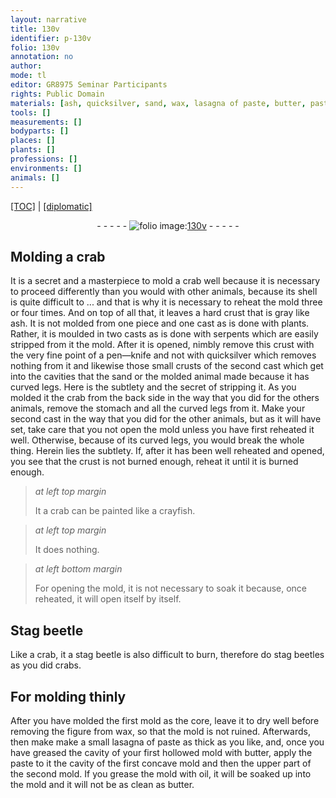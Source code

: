 ```yaml
---
layout: narrative
title: 130v
identifier: p-130v
folio: 130v
annotation: no
author:
mode: tl
editor: GR8975 Seminar Participants
rights: Public Domain
materials: [ash, quicksilver, sand, wax, lasagna of paste, butter, paste, oil]
tools: []
measurements: []
bodyparts: []
places: []
plants: []
professions: []
environments: []
animals: []
---
```


<p><a href="{{ site.baseurl }}/translation/">[TOC]</a> | <a href="{{ site.baseurl }}/texts/p-130v_tc/" target="_blank">[diplomatic]</a></p><div class="folio" align="center">- - - - - <a href="http://gallica.bnf.fr/ark:/12148/btv1b10500001g/f266.item.r=.zoom" target="_blank"><img src="https://cu-mkp.github.io/2017-workshop-edition/assets/photo-icon.png" alt="folio image: " style="display:inline-block; margin-bottom:-3px;"/>130v</a> - - - - - </div>  
  

## Molding a crab

 
It is a secret and a masterpiece to mold a crab well because it is necessary to proceed differently than you would with other animals, because its shell is quite difficult to ... and that is why it is necessary to reheat the mold three or four times. And on top of all that, it leaves a hard crust that is gray like <span class="m">ash</span>. It is not molded from one piece and one cast as is done with plants. Rather, it is moulded in two casts as is done with serpents which are easily stripped from it the mold. After it is opened, nimbly remove this crust with the very fine point of a pen—knife and not with <span class="m">quicksilver</span> which removes nothing from it and likewise those small crusts of the second cast which get into the cavities that the <span class="m">sand</span> or the molded animal made because it has curved legs. Here is the subtlety and the secret of stripping it. As you molded it the crab from the back side in the way that you did for the others animals, remove the stomach and all the curved legs from it. Make your second cast in the way that you did for the other animals, but as it will have set, take care that you not open the mold unless you have first reheated it well. Otherwise, because of its curved legs, you would break the whole thing. Herein lies the subtlety. If, after it has been well reheated and opened, you see that the crust is not burned enough, reheat it until it is burned enough. 
 
> *at left top margin*
> 
> 
>   It a crab can be painted like a crayfish.
 
> *at left top margin*
> 
> 
>   It does nothing.
 
> *at left bottom margin*
> 
> 
>   For opening the mold, it is not necessary to soak it because, once reheated, it will open itself by itself.
 
 
  

## Stag beetle

 
Like a crab, it a stag beetle is also difficult to burn, therefore do stag beetles as you did crabs.
 
 
  

## For molding thinly

 
After you have molded the first mold as the core, leave it to dry well before removing the figure from <span class="m">wax</span>, so that the mold is not ruined. Afterwards, then make make a small <span class="m">lasagna of paste</span> as thick as you like, and, once you have greased the cavity of your first hollowed mold with <span class="m">butter</span>, apply the <span class="m">paste</span> to it the cavity of the first concave mold and then the upper part of the second mold. If you grease the mold with <span class="m">oil</span>, it will be soaked up into the mold and it will not be as clean as <span class="m">butter</span>.
 
